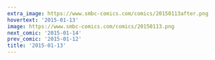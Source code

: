 ```yaml
---
extra_image: https://www.smbc-comics.com/comics/20150113after.png
hovertext: '2015-01-13'
image: https://www.smbc-comics.com/comics/20150113.png
next_comic: '2015-01-14'
prev_comic: '2015-01-12'
title: '2015-01-13'
---
```


